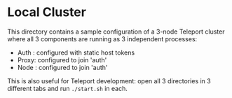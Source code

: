 # Local Cluster

This directory contains a sample configuration of a 3-node Teleport cluster
where all 3 components are running as 3 independent processes:

* Auth : configured with static host tokens
* Proxy: configured to join 'auth'
* Node : configured to join 'auth'

This is also useful for Teleport development: open all 3 directories in 
3 different tabs and run `./start.sh` in each.
